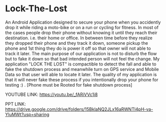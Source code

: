 # Lock-The-Lost
An Android Application designed to secure your phone when you accidently drop it while riding a moto-bike or on a run or cycling for fitness.
In most of the cases people drop their phone without knowing it until they reach their destination. i.e. their home or office.
In between time before they realize they dropped their phone and they track it down, someone pickup the phone and 1st thing they do is power it off so that owner will not able
to track it later. The main purpose of our application is not to disturb the flow but to fake it down so that bad intended person will not feel the change. 
My application "LOCK THE LOST" is compactible to detect the fall and able to fake the shutdown process and meanwhile turn on GPS service and Mobile Data so that user will able 
to locate it later. The quality of my application is that it will never fake these process if you intentionally drop your phone for testing :) . 
[Phone must be Rooted for fake shutdown process]

YOUTUBE LINK: https://youtu.be/_fARiVVc1i8

PPT LINK: https://drive.google.com/drive/folders/15BklaNQ2JLx16aRWNTl4pH-va-YluMWt?usp=sharing
